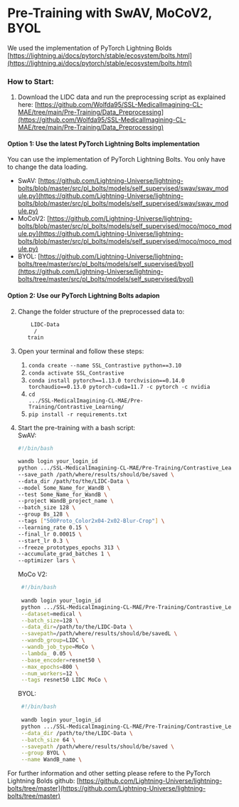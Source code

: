 # Pre-Training with SwAV, MoCoV2, BYOL

We used the implementation of PyTorch Lightning Bolds [https://lightning.ai/docs/pytorch/stable/ecosystem/bolts.html](https://lightning.ai/docs/pytorch/stable/ecosystem/bolts.html)

### How to Start:
1. Download the LIDC data and run the preprocessing script as explained here: [https://github.com/Wolfda95/SSL-MedicalImagining-CL-MAE/tree/main/Pre-Training/Data_Preprocessing](https://github.com/Wolfda95/SSL-MedicalImagining-CL-MAE/tree/main/Pre-Training/Data_Preprocessing)

#### Option 1: Use the latest PyTorch Lightning Bolts implementation
You can use the implementation of PyTorch Lightning Bolts. You only have to change the data loading. 
- SwAV: [https://github.com/Lightning-Universe/lightning-bolts/blob/master/src/pl_bolts/models/self_supervised/swav/swav_module.py](https://github.com/Lightning-Universe/lightning-bolts/blob/master/src/pl_bolts/models/self_supervised/swav/swav_module.py)
- MoCoV2: [https://github.com/Lightning-Universe/lightning-bolts/blob/master/src/pl_bolts/models/self_supervised/moco/moco_module.py](https://github.com/Lightning-Universe/lightning-bolts/blob/master/src/pl_bolts/models/self_supervised/moco/moco_module.py)
- BYOL: [https://github.com/Lightning-Universe/lightning-bolts/tree/master/src/pl_bolts/models/self_supervised/byol](https://github.com/Lightning-Universe/lightning-bolts/tree/master/src/pl_bolts/models/self_supervised/byol)

#### Option 2: Use our PyTorch Lightning Bolts adapion
2. Change the folder structure of the preprocessed data to: 
    ```bash
        LIDC-Data
         /        
       train       
    ```
2. Open your terminal and follow these steps: 
    1. <code>conda create --name SSL_Contrastive python==3.10</code>
    2. <code>conda activate SSL_Contrastive</code>
    3. <code>conda install pytorch==1.13.0 torchvision==0.14.0 torchaudio==0.13.0 pytorch-cuda=11.7 -c pytorch -c nvidia</code>
    4. <code>cd .../SSL-MedicalImagining-CL-MAE/Pre-Training/Contrastive_Learning/</code>
    5. <code>pip install -r requirements.txt</code>
4. Start the pre-training with a bash script: \
   SwAV: 
    ```bash
    #!/bin/bash

    wandb login your_login_id
    python .../SSL-MedicalImagining-CL-MAE/Pre-Training/Contrastive_Learning/pl_bolts/models/self_supervised/swav/swav_module_lidc.py \
    --save_path /path/where/results/should/be/saved \
    --data_dir /path/to/the/LIDC-Data \
    --model Some_Name_for_WandB \
    --test Some_Name_for_WandB \
    --project WandB_project_name \
    --batch_size 128 \
    --group Bs_128 \
    --tags ["500Proto_Color2x04-2x02-Blur-Crop"] \
    --learning_rate 0.15 \
    --final_lr 0.00015 \
    --start_lr 0.3 \
    --freeze_prototypes_epochs 313 \
    --accumulate_grad_batches 1 \
    --optimizer lars \
    ```

   MoCo V2:
   ```bash
    #!/bin/bash
    
    wandb login your_login_id
    python .../SSL-MedicalImagining-CL-MAE/Pre-Training/Contrastive_Learning/pl_bolts/models/self_supervised/moco/moco2_module.py \
    --dataset=medical \
    --batch_size=128 \
    --data_dir=/path/to/the/LIDC-Data \
    --savepath=/path/where/results/should/be/savedL \
    --wandb_group=LIDC \
    --wandb_job_type=MoCo \
    --lambda_ 0.05 \
    --base_encoder=resnet50 \
    --max_epochs=800 \
    --num_workers=12 \
    --tags resnet50 LIDC MoCo \
    ```

    BYOL:
   ```bash
    #!/bin/bash
    
    wandb login your_login_id
    python .../SSL-MedicalImagining-CL-MAE/Pre-Training/Contrastive_Learning/pl_bolts/models/self_supervised/byol/byol_module.py --gpus 1 \
    --data_dir /path/to/the/LIDC-Data \
    --batch_size 64 \
    --savepath /path/where/results/should/be/saved \
    --group BYOL \
    --name WandB_name \
    ```
For further information and other setting please refere to the PyTorch Lightning Bolds github: [https://github.com/Lightning-Universe/lightning-bolts/tree/master](https://github.com/Lightning-Universe/lightning-bolts/tree/master)
